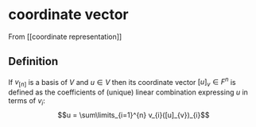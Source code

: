 # coordinate vector
From [[coordinate representation]]


## Definition
If $v_{[n]}$ is a basis of $V$ and $u \in V$ then its coordinate vector $[u]_{v} \in F^{n}$ is defined as the coefficients of (unique) linear combination expressing $u$ in terms of $v_i$:
$$u = \sum\limits_{i=1}^{n} v_{i}([u]_{v})_{i}$$